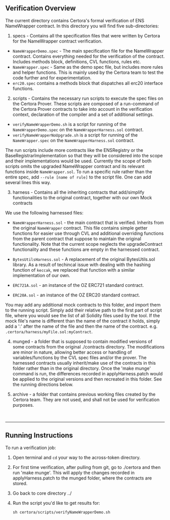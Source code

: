 ## Verification Overview
The current directory contains Certora's formal verification of ENS NameWrapper contract.
In this directory you will find five sub-directories:

1. specs - Contains all the specification files that were written by Certora for the NameWrapper contract verification.

- `NameWrapperDemo.spec`  - The main specification file for the NameWrapper contract.
Contains everything needed for the verification of the contract. Includes methods block, definitions, CVL functions, rules etc.
- `NameWrapper.spec` - Same as the demo spec file, but includes more rules and helper functions. This is mainly used by the Certora team to test the code further and for experimentation.
- `erc20.spec` contains a methods block that dispatches all erc20 interface functions.

2. scripts - Contains the necessary run scripts to execute the spec files on the Certora Prover. These scripts are composed of a run-command of the Certora Prover contracts to take into account in the verification context, declaration of the compiler and a set of additional settings. 
- `verifyNameWrapperDemo.sh` is a script for running of the `NameWrapperDemo.spec` on the  `NameWrapperHarness.sol` contract.
- `verifyNameWrapperNoUpgrade.sh` is a script for running of the `NameWrapper.spec` on the  `NameWrapperHarness.sol` contract. 

The run scripts include more contracts like the ENSRegistry or the BaseRegistrarImplementation so that they will be considered into the scope and their implementations would be used. Currently the scope of both scripts omits the upgraded NameWrapper contract and its relevant functions inside `NameWrapper.sol`.
To run a specific rule rather than the entire spec, add `--rule [name of rule]` to the script file. One can add several lines this way.

3. harness - Contains all the inheriting contracts that add/simplify functionalities to the original contract, together with our own Mock contracts

We use the following harnessed files:
- `NameWrapperHarness.sol` - the main contract that is verified. Inherits from the original `NameWrapper` contract. This file contains simple getter functions for easier use through CVL and additional overriding functions from the parent contract that suppose to maintain the original functionality. Note that the current scope neglects the upgradeContract functionality and these functions are empty in the harnessed contract.

- `BytesUtilsHarness.sol` - A replacement of the original BytesUtils.sol library. As a result of techincal issue with dealing with the hashing function of `keccak`, we replaced that function with a similar implementation of our own.

- `ERC721A.sol` - an instance of the OZ ERC721 standard contract.

- `ERC20A.sol` - an instance of the OZ ERC20 standard contract.

You may add any additional mock contracts to this folder, and import them to the running script. Simply add their relative path to the first part of script file, where you would see the list of all Solidity files used by the tool.
If the mock file's name is different than the name of the contract it holds,
simply add a ':' after the name of the file and then the name of the contract. e.g.
`.certora/harness/myFile.sol:myContract`.

4. munged - a folder that is supposed to contain modified versions of some contracts from the original ./contracts directory. The modifications are minor in nature, allowing better access or handling of variables/functions by the CVL spec files and/or the prover. The harnessed contracts usually inherit/make use of the contracts in this folder rather than in the original directory. Once the 'make munge' command is run, the differences recorded in applyHarness.patch would be applied to the original versions and then recreated in this folder. See the running directions below.

5. archive - a folder that contains previous working files created by the Certora team. They are not used, and shall not be used for verification purposes. 

</br>

---

## Running Instructions
To run a verification job:

1. Open terminal and `cd` your way to the across-token directory.

2. For first time verification, after pulling from git, go to ./certora
and then run 'make munge'. This will apply the changes recorded in applyHarness.patch to the munged folder, where the contracts are stored.

3. Go back to core directory ../ 

4. Run the script you'd like to get results for:
   ```
   sh certora/scripts/verifyNameWrapperDemo.sh
   ```
